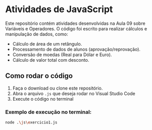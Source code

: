 # Atividades de JavaScript

Este repositório contém atividades desenvolvidas na Aula 09 sobre Variáveis e Operadores. O código foi escrito para realizar cálculos e manipulação de dados, como:

- Cálculo de área de um retângulo.
- Processamento de dados de alunos (aprovação/reprovação).
- Conversão de moedas (Real para Dólar e Euro).
- Cálculo de valor total com desconto.

## Como rodar o código

1. Faça o download ou clone este repositório.
2. Abra o arquivo `.js` que deseja rodar no Visual Studio Code
3. Execute o código no terminal

### Exemplo de execução no terminal:

```bash
node .\js\exercicio1.js